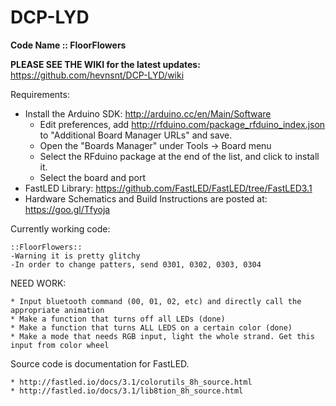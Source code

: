# DCP-LYD
**Code Name :: FloorFlowers**

**PLEASE SEE THE WIKI for the latest updates:** https://github.com/hevnsnt/DCP-LYD/wiki


Requirements:
* Install the Arduino SDK: http://arduino.cc/en/Main/Software
	- Edit preferences, add http://rfduino.com/package_rfduino_index.json to "Additional Board Manager URLs" and save.
	- Open the "Boards Manager" under Tools -> Board menu
	- Select the RFduino package at the end of the list, and click to install it.
	- Select the board and port
* FastLED Library: https://github.com/FastLED/FastLED/tree/FastLED3.1
* Hardware Schematics and Build Instructions are posted at: https://goo.gl/Tfyoja


Currently working code: 

	::FloorFlowers::
	-Warning it is pretty glitchy
	-In order to change patters, send 0301, 0302, 0303, 0304



NEED WORK:

	* Input bluetooth command (00, 01, 02, etc) and directly call the appropriate animation
	* Make a function that turns off all LEDs (done)
	* Make a function that turns ALL LEDS on a certain color (done)
	* Make a mode that needs RGB input, light the whole strand. Get this input from color wheel


Source code is documentation for FastLED.  

	* http://fastled.io/docs/3.1/colorutils_8h_source.html
	* http://fastled.io/docs/3.1/lib8tion_8h_source.html
